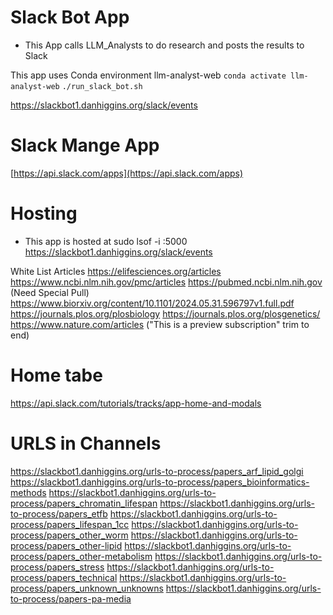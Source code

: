 # Slack Bot App
* This App calls LLM_Analysts to do research and posts the results to Slack


This app uses Conda environment llm-analyst-web 
`conda activate llm-analyst-web`
`./run_slack_bot.sh`


https://slackbot1.danhiggins.org/slack/events


# Slack Mange App

[https://api.slack.com/apps](https://api.slack.com/apps)


# Hosting

* This app is hosted at 
sudo lsof -i :5000
https://slackbot1.danhiggins.org/slack/events


White List Articles
https://elifesciences.org/articles
https://www.ncbi.nlm.nih.gov/pmc/articles
https://pubmed.ncbi.nlm.nih.gov (Need Special Pull)
https://www.biorxiv.org/content/10.1101/2024.05.31.596797v1.full.pdf
https://journals.plos.org/plosbiology
https://journals.plos.org/plosgenetics/
https://www.nature.com/articles ("This is a preview subscription" trim to end)


# Home tabe
https://api.slack.com/tutorials/tracks/app-home-and-modals

# URLS in Channels
https://slackbot1.danhiggins.org/urls-to-process/papers_arf_lipid_golgi
https://slackbot1.danhiggins.org/urls-to-process/papers_bioinformatics-methods
https://slackbot1.danhiggins.org/urls-to-process/papers_chromatin_lifespan
https://slackbot1.danhiggins.org/urls-to-process/papers_etfb
https://slackbot1.danhiggins.org/urls-to-process/papers_lifespan_1cc
https://slackbot1.danhiggins.org/urls-to-process/papers_other_worm
https://slackbot1.danhiggins.org/urls-to-process/papers_other-lipid
https://slackbot1.danhiggins.org/urls-to-process/papers_other-metabolism
https://slackbot1.danhiggins.org/urls-to-process/papers_stress
https://slackbot1.danhiggins.org/urls-to-process/papers_technical
https://slackbot1.danhiggins.org/urls-to-process/papers_unknown_unknowns
https://slackbot1.danhiggins.org/urls-to-process/papers-pa-media
